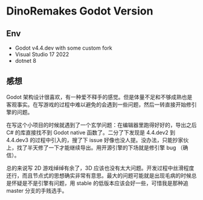 # DinoRemakes Godot Version

## Env

- Godot v4.4.dev with some custom fork
- Visual Studio 17 2022
- dotnet 8

## 感想

Godot 架构设计很喜欢，有一种爱不释手的感觉。但是体量不足和不够成熟也是客观事实。在写游戏的过程中难以避免的会遇到一些问题，然后一转直接开始修引擎的问题。

在写这个小项目的时候就遇到了一个玄学问题：在编辑器里跑得好好的，导出之后 C# 的库直接找不到 Godot native 函数了。二分了下发现是 4.4.dev2 到 4.4.dev3 的过程中引入的，搜了下 issue 好像也没人提。没办法，只能抄家伙上，找了半天修了一下才能继续导出。用开源引擎的下场就是修引擎 bug （确信）。

总的来说写 2D 游戏绰绰有余了，3D 应该也没有太大问题。开发过程中丝滑程度还行，而且节点式的思想确实非常有意思。最大的问题可能就是出现毛病的时候总是怀疑是不是引擎有问题，用 stable 的低版本应该会好一些，可惜我是那种追 master 分支的手贱选手。


